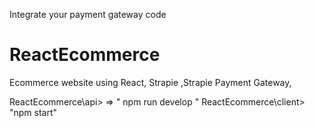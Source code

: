 Integrate your payment gateway code

# ReactEcommerce
Ecommerce website using React, Strapie ,Strapie Payment Gateway, 


ReactEcommerce\api> => " npm run develop "
ReactEcommerce\client> "npm start"

